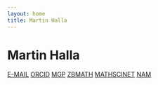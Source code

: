 ```yaml
---
layout: home
title: Martin Halla
---
```


Martin Halla
==============
[E-MAIL](mailto:m.halla@math.uni-goettingen.de)
[ORCID](https://orcid.org/0000-0002-3010-3540)
[MGP](https://genealogy.math.ndsu.nodak.edu/id.php?id=274858)
[ZBMATH](https://zbmath.org/authors/halla.martin)
[MATHSCINET](https://mathscinet.ams.org/mathscinet/author?authorId=1132278)
[NAM](https://www.uni-goettingen.de/de/mitarbeiter/668669.html)
